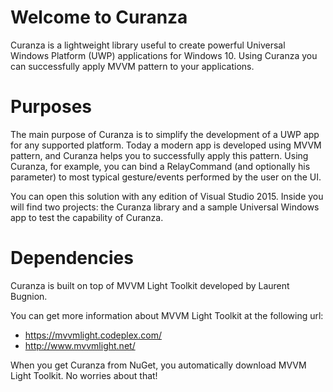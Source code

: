 # Welcome to Curanza
Curanza is a lightweight library useful to create powerful Universal Windows Platform (UWP) applications for Windows 10.
Using Curanza you can successfully apply MVVM pattern to your applications.

# Purposes
The main purpose of Curanza is to simplify the development of a UWP app for any supported platform.
Today a modern app is developed using MVVM pattern, and Curanza helps you to successfully apply this pattern.
Using Curanza, for example, you can bind a RelayCommand (and optionally his parameter) to most typical gesture/events
performed by the user on the UI.

You can open this solution with any edition of Visual Studio 2015. Inside you will find two projects: the Curanza library and a sample Universal Windows app to test the capability of Curanza.

# Dependencies
Curanza is built on top of MVVM Light Toolkit developed by Laurent Bugnion.

You can get more information about MVVM Light Toolkit at the following url:
* https://mvvmlight.codeplex.com/
* http://www.mvvmlight.net/

When you get Curanza from NuGet, you automatically download MVVM Light Toolkit.
No worries about that!
